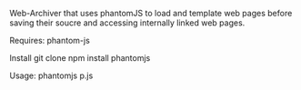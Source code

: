 Web-Archiver that uses phantomJS to load and template web pages before saving their soucre and accessing internally linked web pages.

Requires:
  phantom-js

Install
  git clone
  npm install phantomjs

Usage:
  phantomjs p.js

